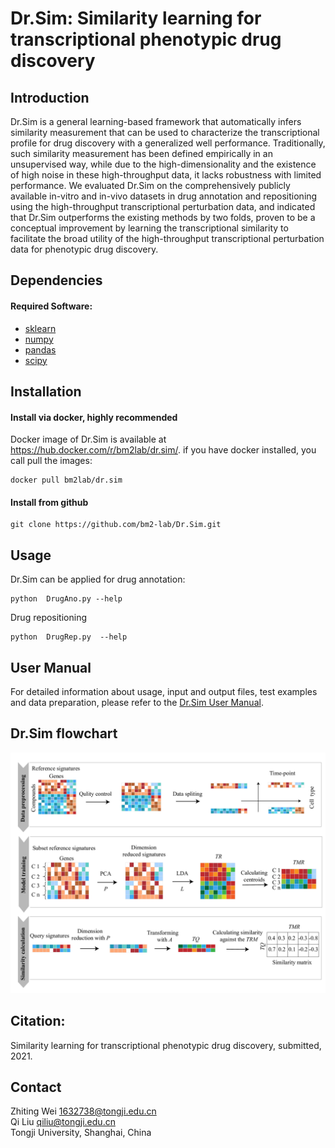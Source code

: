 # **Dr.Sim: Similarity learning for transcriptional phenotypic drug discovery**  
## Introduction
Dr.Sim is a general learning-based framework that automatically infers similarity measurement that can be used to characterize the transcriptional profile for drug discovery
with a generalized well performance. Traditionally, such similarity measurement has been defined empirically in an unsupervised way, while due to the high-dimensionality and 
the existence of high noise in these high-throughput data, it lacks robustness with limited performance. We evaluated Dr.Sim on the comprehensively publicly available in-vitro 
and in-vivo datasets in drug annotation and repositioning using the high-throughput transcriptional perturbation data, and indicated that Dr.Sim outperforms the existing methods by two folds, proven to be a conceptual improvement by learning the transcriptional similarity to facilitate the broad utility of the high-throughput transcriptional perturbation data for phenotypic drug discovery.

## Dependencies
#### Required Software:
* [sklearn](https://scikit-learn.org/stable/index.html/)
* [numpy](https://numpy.org/)
* [pandas](https://pandas.pydata.org/)
* [scipy](https://www.scipy.org/)   

## Installation
#### Install via docker, highly recommended
Docker image of Dr.Sim is available at https://hub.docker.com/r/bm2lab/dr.sim/.
if you have docker installed, you call pull the images:  

    docker pull bm2lab/dr.sim

#### Install from github   

    git clone https://github.com/bm2-lab/Dr.Sim.git  
    
## Usage
Dr.Sim can be applied for drug annotation:  

    python  DrugAno.py --help
    
Drug repositioning  

    python  DrugRep.py  --help
    
## User Manual
For detailed information about usage, input and output files, test examples and data preparation, please refer to the [Dr.Sim User Manual](/doc/Dr.Sim_User_Manual.md).
 
## Dr.Sim flowchart
![](workflow.png)
 

## Citation:
Similarity learning for transcriptional phenotypic drug discovery, submitted, 2021.

## Contact
Zhiting Wei 1632738@tongji.edu.cn  
Qi Liu qiliu@tongji.edu.cn  
Tongji University, Shanghai, China
    
    
    
    
    
    
    
    
    
    
    
    
    
    
    
    
    
    


